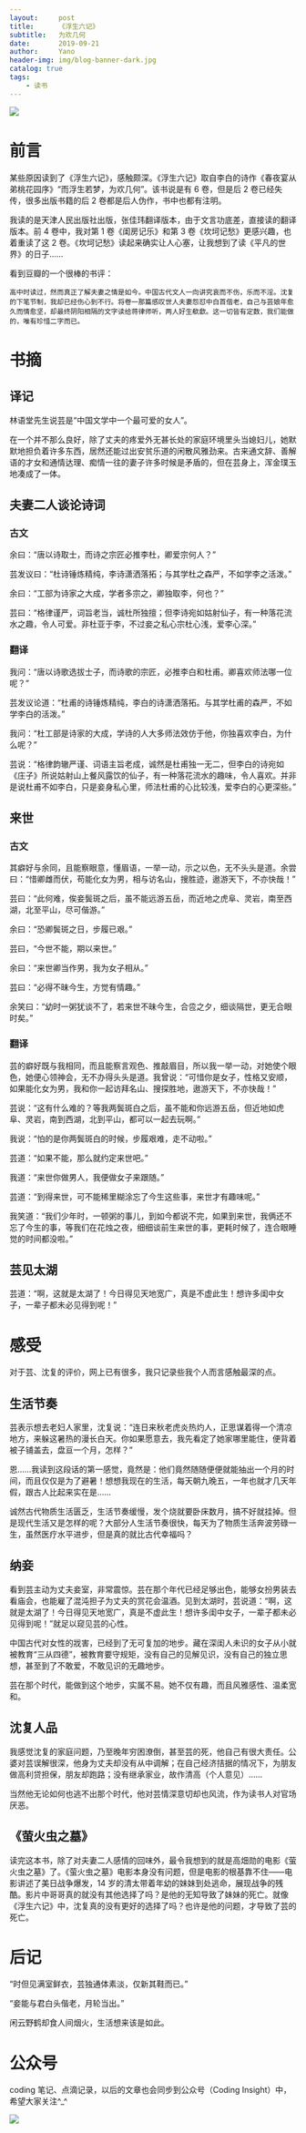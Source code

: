 ```yaml
---
layout:     post
title:      《浮生六记》
subtitle:   为欢几何
date:       2019-09-21
author:     Yano
header-img: img/blog-banner-dark.jpg
catalog: true
tags:
    - 读书
---
```


![](http://yano.oss-cn-beijing.aliyuncs.com/2019-09-21-002335.jpg)

# 前言

某些原因读到了《浮生六记》，感触颇深。《浮生六记》取自李白的诗作《春夜宴从弟桃花园序》“而浮生若梦，为欢几何”。该书说是有 6 卷，但是后 2 卷已经失传，很多出版书籍的后 2 卷都是后人伪作，书中也都有注明。

我读的是天津人民出版社出版，张佳玮翻译版本，由于文言功底差，直接读的翻译版本。前 4 卷中，我对第 1 卷《闺房记乐》和第 3 卷《坎坷记愁》更感兴趣，也着重读了这 2 卷。《坎坷记愁》读起来确实让人心塞，让我想到了读《平凡的世界》的日子……

看到豆瓣的一个很棒的书评：

`高中时读过，然而真正了解夫妻之情是如今。中国古代文人一向讲究哀而不伤，乐而不淫。沈复的下笔节制，我却已经伤心到不行。将卷一那篇感叹世人夫妻怨怼中白首偕老，自己与芸娘年愈久而情愈坚，却最终阴阳相隔的文字读给蒋律师听，两人好生欷歔。这一切皆有定数，我们能做的，唯有珍惜二字而已。`


# 书摘

## 译记

林语堂先生说芸是“中国文学中一个最可爱的女人”。

在一个并不那么良好，除了丈夫的疼爱外无甚长处的家庭环境里头当媳妇儿，她默默地担负着许多东西，居然还能过出安贫乐道的闲散风雅劲来。古来通文辞、善解语的才女和通情达理、痴情一往的妻子许多时候是矛盾的，但在芸身上，浑金璞玉地凑成了一体。

## 夫妻二人谈论诗词

### 古文

余曰：“唐以诗取士，而诗之宗匠必推李杜，卿爱宗何人？” 

芸发议曰：“杜诗锤炼精纯，李诗潇洒落拓；与其学杜之森严，不如学李之活泼。” 

余曰：“工部为诗家之大成，学者多宗之，卿独取李，何也？” 

芸曰：“格律谨严，词旨老当，诚杜所独擅；但李诗宛如姑射仙子，有一种落花流水之趣，令人可爱。非杜亚于李，不过妾之私心宗杜心浅，爱李心深。”

### 翻译

我问：“唐以诗歌选拔士子，而诗歌的宗匠，必推李白和杜甫。卿喜欢师法哪一位呢？”

芸发议论道：“杜甫的诗锤炼精纯，李白的诗潇洒落拓。与其学杜甫的森严，不如学李白的活泼。”

我问：“杜工部是诗家的大成，学诗的人大多师法效仿于他，你独喜欢李白，为什么呢？”

芸说：“格律韵辙严谨、词语主旨老成，诚然是杜甫独一无二，但李白的诗宛如《庄子》所说姑射山上餐风露饮的仙子，有一种落花流水的趣味，令人喜欢。并非是说杜甫不如李白，只是妾身私心里，师法杜甫的心比较浅，爱李白的心更深些。”

## 来世

### 古文

其癖好与余同，且能察眼意，懂眉语，一举一动，示之以色，无不头头是道。余尝曰：“惜卿雌而伏，苟能化女为男，相与访名山，搜胜迹，遨游天下，不亦快哉！”

芸曰：“此何难，俟妾鬓斑之后，虽不能远游五岳，而近地之虎阜、灵岩，南至西湖，北至平山，尽可偕游。”

余曰：“恐卿鬓斑之日，步履已艰。”

芸曰，“今世不能，期以来世。”

余曰：“来世卿当作男，我为女子相从。”

芸曰：“必得不昧今生，方觉有情趣。”

余笑曰：“幼时一粥犹谈不了，若来世不昧今生，合卺之夕，细谈隔世，更无合眼时矣。”

### 翻译

芸的癖好既与我相同，而且能察言观色、推敲眉目，所以我一举一动，对她使个眼色，她便心领神会，无不办得头头是道。我曾说：“可惜你是女子，性格又安顺，如果能化女为男，我和你一起访拜名山、搜探胜地，遨游天下，不亦快哉！”

芸说：“这有什么难的？等我两鬓斑白之后，虽不能和你远游五岳，但近地如虎阜、灵岩，南到西湖，北到平山，都可以一起去玩啊。”

我说：“怕的是你两鬓斑白的时候，步履艰难，走不动啦。”

芸道：“如果不能，那么就约定来世吧。”

我道：“来世你做男人，我便做女子来跟随。”

芸道：“到得来世，可不能稀里糊涂忘了今生这些事，来世才有趣味呢。”

我笑道：“我们少年时，一顿粥的事儿，到如今都说不完，如果到来世，我俩还不忘了今生的事，等我们在花烛之夜，细细谈前生来世的事，更耗时候了，连合眼睡觉的时间都没啦。”

## 芸见太湖

芸道：“啊，这就是太湖了！今日得见天地宽广，真是不虚此生！想许多闺中女子，一辈子都未必见得到呢！”

# 感受

对于芸、沈复的评价，网上已有很多，我只记录些我个人而言感触最深的点。

## 生活节奏

芸表示想去老妇人家里，沈复说：“连日来秋老虎炎热灼人，正思谋着得一个清凉地方，来躲这暑热的漫长白天。你如果愿意去，我先看定了她家哪里能住，便背着被子铺盖去，盘亘一个月，怎样？”

恩……我读到这段话的第一感觉，竟然是：他们竟然随随便便就能抽出一个月的时间，而且仅仅是为了避暑！想想我现在的生活，每天朝九晚五，一年也就才几天年假，跟古人比起来实在是……

诚然古代物质生活匮乏，生活节奏缓慢，发个烧就要卧床数月，搞不好就挂掉。但是现代生活又是怎样的呢？大部分人生活节奏很快，每天为了物质生活奔波劳碌一生，虽然医疗水平进步，但是真的就比古代幸福吗？

## 纳妾

看到芸主动为丈夫妾室，非常震惊。芸在那个年代已经足够出色，能够女扮男装去看庙会，也能雇了混沌担子为丈夫的赏花会温酒。见到太湖时，芸说道：“啊，这就是太湖了！今日得见天地宽广，真是不虚此生！想许多闺中女子，一辈子都未必见得到呢！”就足以窥见芸的心性。

中国古代对女性的戕害，已经到了无可复加的地步。藏在深闺人未识的女子从小就被教育“三从四德”，被教育要守规矩，没有自己的见解见识，没有自己的独立思想，甚至到了不敢爱，不敢见识的无趣地步。

芸在那个时代，能做到这个地步，实属不易。她不仅有趣，而且风雅感性、温柔宽和。

## 沈复人品

我感觉沈复的家庭问题，乃至晚年穷困潦倒，甚至芸的死，他自己有很大责任。公婆对芸误解很深，他身为丈夫却没有从中调解；在自己经济拮据的情况下，为朋友做高利贷担保，朋友却跑路；没有继承家业，故作清高（个人意见）……

当然他无论如何也逃不出那个时代，他对芸情深意切却也风流，作为读书人对官场厌恶。

## 《萤火虫之墓》

读完这本书，除了对夫妻二人感情的回味外，最令我想到的就是高畑勋的电影《萤火虫之墓》了。《萤火虫之墓》电影本身没有问题，但是电影的根基靠不住——电影讲述了美日战争爆发，14 岁的清太带着年幼的妹妹到处逃命，展现战争的残酷。影片中哥哥真的就没有其他选择了吗？是他的无知导致了妹妹的死亡。就像《浮生六记》中，沈复真的没有更好的选择了吗？也许是他的问题，才导致了芸的死亡。

# 后记

“时但见满室鲜衣，芸独通体素淡，仅新其鞋而已。”

“妾能与君白头偕老，月轮当出。”

闲云野鹤却食人间烟火，生活想来该是如此。

# 公众号

coding 笔记、点滴记录，以后的文章也会同步到公众号（Coding Insight）中，希望大家关注^_^

![](http://yano.oss-cn-beijing.aliyuncs.com/2019-07-29-qrcode_for_gh_a26ce4572791_258.jpg)
